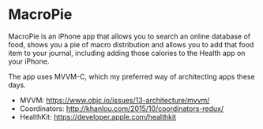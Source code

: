 # MacroPie

MacroPie is an iPhone app that allows you to search an online database of food, shows you a pie of macro distribution and allows you to add that food item to your journal, including adding those calories to the Health app on your iPhone.

The app uses MVVM-C, which my preferred way of architecting apps these days.

- MVVM: https://www.objc.io/issues/13-architecture/mvvm/
- Coordinators: http://khanlou.com/2015/10/coordinators-redux/
- HealthKit: https://developer.apple.com/healthkit
